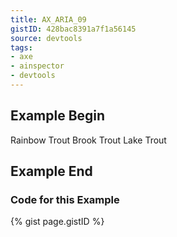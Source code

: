 ```yaml
---
title: AX_ARIA_09
gistID: 428bac8391a7f1a56145
source: devtools
tags:
- axe
- ainspector
- devtools
---
```


<h2 aria-describedby="{{ page.gistID }}">Example Begin</h2>
<div class="rendered-not">
<!-- Bad: the listitem role must be owned by an element with role list -->
<div> 
    <span role="listitem">Rainbow Trout</span> 
    <span role="listitem">Brook Trout</span>
    <span role="listitem">Lake Trout</span>
</div>
</div> <!-- rendered-not -->

<h2 aria-describedby="{{ page.gistID }}">Example End</h2>

<h3 aria-describedby="{{ page.gistID }}">Code for this Example</h3>
{% gist page.gistID %}
